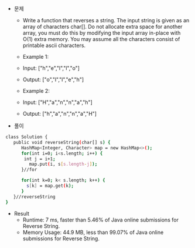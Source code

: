  - 문제
   - Write a function that reverses a string. The input string is given as an array of characters char[].
   Do not allocate extra space for another array, you must do this by modifying the input array in-place with O(1) extra memory.
   You may assume all the characters consist of printable ascii characters.

    - Example 1:
     - Input: ["h","e","l","l","o"]
     - Output: ["o","l","l","e","h"]

    - Example 2:
     - Input: ["H","a","n","n","a","h"]
     - Output: ["h","a","n","n","a","H"]
    
 - 풀이
 ```sh    
 class Solution {
    public void reverseString(char[] s) {       
       HashMap<Integer, Character> map = new HashMap<>();
       for(int i=0; i<s.length; i++) {
        int j = i+1;
          map.put(i, s[s.length-j]);  	 
       }//for

       for(int k=0; k< s.length; k++) {
         s[k] = map.get(k);
       }
    }//reverseString
 }
 ```
 
 - Result
   - Runtime: 7 ms, faster than 5.46% of Java online submissions for Reverse String.
   - Memory Usage: 44.9 MB, less than 99.07% of Java online submissions for Reverse String.
